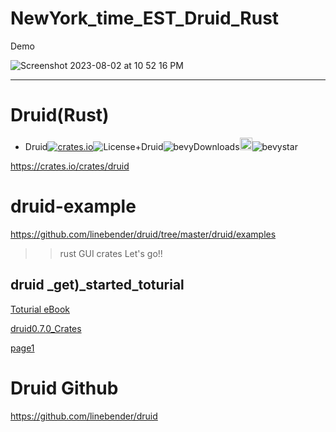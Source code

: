 # NewYork_time_EST_Druid_Rust

Demo

![Screenshot 2023-08-02 at 10 52 16 PM](https://github.com/YoungHaKim7/Cpp_Training/assets/67513038/f0a54c12-84a3-4efd-9a82-719338fa4eaf)

<hr>

# Druid(Rust)

- Druid[![crates.io](https://img.shields.io/crates/v/druid.svg)](https://crates.io/crates/druid)![License+Druid](https://img.shields.io/badge/license-MIT%2FApache-blue.svg)![bevyDownloads](https://img.shields.io/crates/d/druid.svg)<a href="https://github.com/linebender/druid"><img alt="githubicon" width="20px" src="https://user-images.githubusercontent.com/67513038/218287708-001511d7-1cce-42d3-92d2-4a61193b38f0.png" /></a>![bevystar](https://img.shields.io/github/stars/linebender/druid.svg)

https://crates.io/crates/druid

# druid-example

https://github.com/linebender/druid/tree/master/druid/examples

> > rust GUI crates
> > Let's go!!

## druid \_get)\_started_toturial

[Toturial eBook](https://linebender.org/druid/01_overview.html)

[druid0.7.0_Crates](https://crates.io/crates/druid)


[page1](https://github.com/YoungHaKim7/druid-example/issues/1)



# Druid Github

https://github.com/linebender/druid


